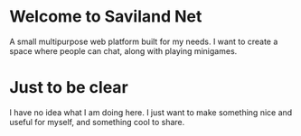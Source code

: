 # Welcome to Saviland Net

A small multipurpose web platform built for my needs. I want to create a space where people can chat, along with playing minigames. 



# Just to be clear

I have no idea what I am doing here. I just want to make something nice and useful for myself, and something cool to share.